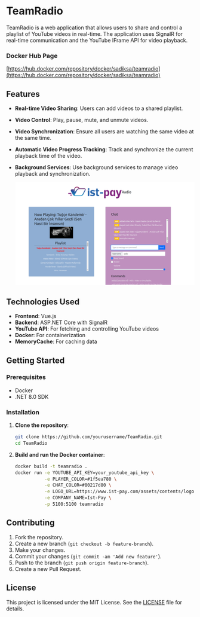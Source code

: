 # TeamRadio

TeamRadio is a web application that allows users to share and control a playlist of YouTube videos in real-time. The application uses SignalR for real-time communication and the YouTube IFrame API for video playback.

### Docker Hub Page
[https://hub.docker.com/repository/docker/sadiksa/teamradio](https://hub.docker.com/repository/docker/sadiksa/teamradio)

## Features

- **Real-time Video Sharing**: Users can add videos to a shared playlist.
- **Video Control**: Play, pause, mute, and unmute videos.
- **Video Synchronization**: Ensure all users are watching the same video at the same time.
- **Automatic Video Progress Tracking**: Track and synchronize the current playback time of the video.
- **Background Services**: Use background services to manage video playback and synchronization.

  ![teamradio](https://raw.githubusercontent.com/sadiksa/team_radio/refs/heads/master/teamradio_ss1.png)

## Technologies Used

- **Frontend**: Vue.js
- **Backend**: ASP.NET Core with SignalR
- **YouTube API**: For fetching and controlling YouTube videos
- **Docker**: For containerization
- **MemoryCache**: For caching data

## Getting Started

### Prerequisites

- Docker
- .NET 8.0 SDK

### Installation

1. **Clone the repository**:
    ```sh
    git clone https://github.com/yourusername/TeamRadio.git
    cd TeamRadio
    ```

2. **Build and run the Docker container**:
    ```sh
    docker build -t teamradio .
    docker run -e YOUTUBE_API_KEY=your_youtube_api_key \
               -e PLAYER_COLOR=#1f5ea780 \
               -e CHAT_COLOR=#80217d80 \
               -e LOGO_URL=https://www.ist-pay.com/assets/contents/logo-istpay.svg \
               -e COMPANY_NAME=Ist-Pay \
               -p 5100:5100 teamradio
    ```


## Contributing

1. Fork the repository.
2. Create a new branch (`git checkout -b feature-branch`).
3. Make your changes.
4. Commit your changes (`git commit -am 'Add new feature'`).
5. Push to the branch (`git push origin feature-branch`).
6. Create a new Pull Request.

## License

This project is licensed under the MIT License. See the [LICENSE](LICENSE) file for details.
